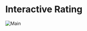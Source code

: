 # **Interactive Rating**

![Main](https://gpx.ge/challenge/frontend/img/16_interactive_rating.png "image")